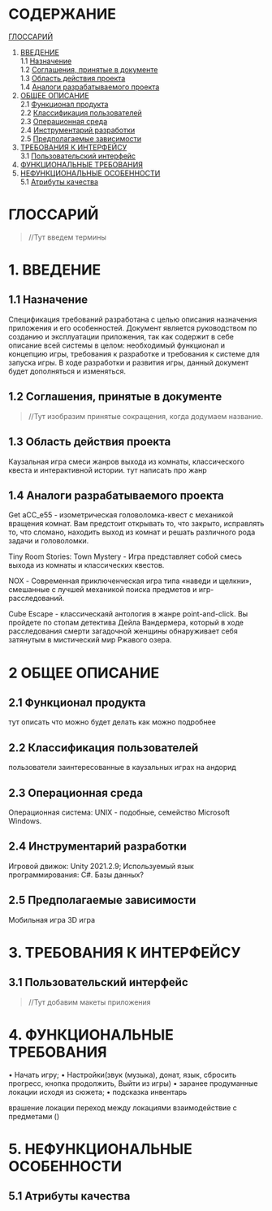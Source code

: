 # СОДЕРЖАНИЕ
[ГЛОССАРИЙ](#ГЛОССАРИЙ)

1. [ВВЕДЕНИЕ](#1.-ВВЕДЕНИЕ)  
1.1 [Назначение](##1.1-Назначение)  
1.2 [Соглашения, принятые в документе](##1.2-Соглашения,-принятые-в-документе)  
1.3 [Область действия проекта](##1.3-Область-действия-проекта)  
1.4 [Аналоги разрабатываемого проекта](##1.4-Аналоги-разрабатываемого-проекта)  
2. [ОБЩЕЕ ОПИСАНИЕ](#2-ОБЩЕЕ-ОПИСАНИЕ)  
2.1 [Функционал продукта](##2.1-Функционал-продукта)  
2.2 [Классификация пользователей](##2.2-Классификация-пользователей)  
2.3 [Операционная среда](##2.3-Операционная-среда)  
2.4 [Инструментарий разработки](##2.4-Инструментарий-разработки)  
2.5 [Предполагаемые зависимости](##2.5-Предполагаемые-зависимости)  
3. [ТРЕБОВАНИЯ К ИНТЕРФЕЙСУ](#3-ТРЕБОВАНИЯ-К-ИНТЕРФЕЙСУ)  
3.1	[Пользовательский интерфейс](##3.1-Пользовательский-интерфейс)  
4.	[ФУНКЦИОНАЛЬНЫЕ ТРЕБОВАНИЯ](#4-ФУНКЦИОНАЛЬНЫЕ-ТРЕБОВАНИЯ)  
5.	[НЕФУНКЦИОНАЛЬНЫЕ ОСОБЕННОСТИ](#5-НЕФУНКЦИОНАЛЬНЫЕ-ОСОБЕННОСТИ)  
5.1	[Атрибуты качества](##5.1-Атрибуты-качества)  

# ГЛОССАРИЙ

> //Тут введем термины

# 1.	ВВЕДЕНИЕ 

## 1.1	Назначение

Спецификация требований разработана с целью описания назначения приложения и его особенностей. Документ является руководством по созданию и эксплуатации приложения, так как содержит в себе описание всей системы в целом: необходимый функционал и концепцию игры, требования к разработке и требования к системе для запуска игры. В ходе разработки и развития игры, данный документ будет дополняться и изменяться. 

## 1.2	Соглашения, принятые в документе 

> //Тут изобразим принятые сокращения, когда додумаем название.

## 1.3	Область действия проекта 
 
 Каузальная игра смеси жанров выхода из комнаты, классического квеста и интерактивной истории. 
 тут написать про жанр


## 1.4	Аналоги разрабатываемого проекта 

Get aCC_e55 - изометрическая головоломка-квест с механикой вращения комнат. Вам предстоит открывать то, что закрыто, исправлять то, что сломано, находить выход из комнат и решать различного рода задачи и головоломки.

Tiny Room Stories: Town Mystery - Игра представляет собой смесь выхода из комнаты и классических квестов.

NOX - Современная приключенческая игра типа «наведи и щелкни», смешанные с лучшей механикой поиска предметов и игр-расследований.

Cube Escape - классическаяй антология в жанре point-and-click. Вы пройдете по стопам детектива Дейла Вандермера, который в ходе расследования смерти загадочной женщины обнаруживает себя затянутым в мистический мир Ржавого озера.

# 2 ОБЩЕЕ ОПИСАНИЕ

## 2.1 Функционал продукта

тут описать что можно будет делать как можно подробнее

## 2.2 Классификация пользователей

пользователи заинтересованные в каузальных играх на андорид




## 2.3 Операционная среда

Операционная система: UNIX - подобные, семейство Microsoft Windows.

## 2.4 Инструментарий разработки

Игровой движок: Unity 2021.2.9;
Используемый язык программирования: C#.
Базы данных? 

## 2.5 Предполагаемые зависимости

Мобильная игра 3D игра



# 3.	ТРЕБОВАНИЯ К ИНТЕРФЕЙСУ

## 3.1	Пользовательский интерфейс

> //Тут добавим макеты приложения

# 4.	ФУНКЦИОНАЛЬНЫЕ ТРЕБОВАНИЯ

•	Начать игру;
•   Настройки(звук (музыка), донат, язык, сбросить прогресс, кнопка продолжить, Выйти из игры) 
•	заранее продуманные локации исходя из сюжета;
•   подсказка
инвентарь


врашение локации
переход между локациями
взаимодействие с предметами ()

# 5.	НЕФУНКЦИОНАЛЬНЫЕ ОСОБЕННОСТИ

## 5.1	Атрибуты качества












